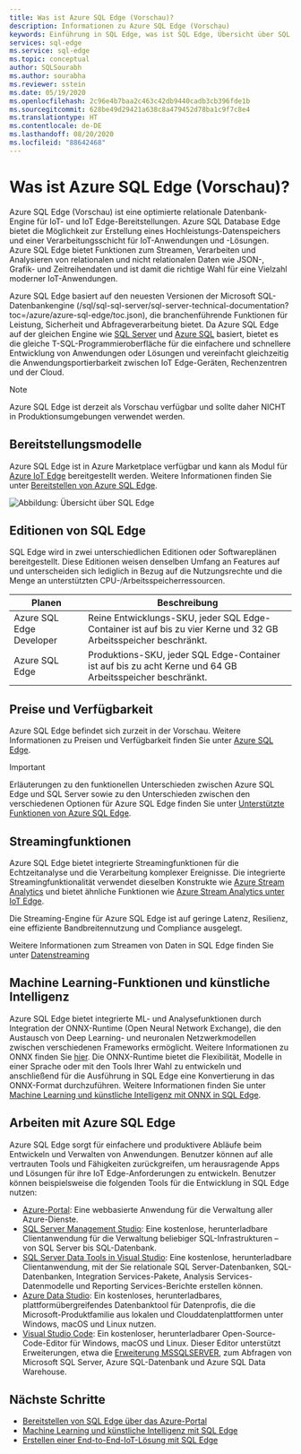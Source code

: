 ```yaml
---
title: Was ist Azure SQL Edge (Vorschau)?
description: Informationen zu Azure SQL Edge (Vorschau)
keywords: Einführung in SQL Edge, was ist SQL Edge, Übersicht über SQL Edge
services: sql-edge
ms.service: sql-edge
ms.topic: conceptual
author: SQLSourabh
ms.author: sourabha
ms.reviewer: sstein
ms.date: 05/19/2020
ms.openlocfilehash: 2c96e4b7baa2c463c42db9440cadb3cb396fde1b
ms.sourcegitcommit: 628be49d29421a638c8a479452d78ba1c9f7c8e4
ms.translationtype: HT
ms.contentlocale: de-DE
ms.lasthandoff: 08/20/2020
ms.locfileid: "88642468"
---
```

# <a name="what-is-azure-sql-edge-preview"></a>Was ist Azure SQL Edge (Vorschau)?

Azure SQL Edge (Vorschau) ist eine optimierte relationale Datenbank-Engine für IoT- und IoT Edge-Bereitstellungen. Azure SQL Database Edge bietet die Möglichkeit zur Erstellung eines Hochleistungs-Datenspeichers und einer Verarbeitungsschicht für IoT-Anwendungen und -Lösungen. Azure SQL Edge bietet Funktionen zum Streamen, Verarbeiten und Analysieren von relationalen und nicht relationalen Daten wie JSON-, Grafik- und Zeitreihendaten und ist damit die richtige Wahl für eine Vielzahl moderner IoT-Anwendungen.

Azure SQL Edge basiert auf den neuesten Versionen der Microsoft SQL-Datenbankengine (/sql/sql-sql-server/sql-server-technical-documentation?toc=/azure/azure-sql-edge/toc.json), die branchenführende Funktionen für Leistung, Sicherheit und Abfrageverarbeitung bietet. Da Azure SQL Edge auf der gleichen Engine wie [SQL Server](/sql/sql-server/sql-server-technical-documentation?toc=/azure/azure-sql-edge/toc.json) und [Azure SQL](https://docs.microsoft.com/azure/azure-sql/) basiert, bietet es die gleiche T-SQL-Programmieroberfläche für die einfachere und schnellere Entwicklung von Anwendungen oder Lösungen und vereinfacht gleichzeitig die Anwendungsportierbarkeit zwischen IoT Edge-Geräten, Rechenzentren und der Cloud.

> [!NOTE]
> Azure SQL Edge ist derzeit als Vorschau verfügbar und sollte daher NICHT in Produktionsumgebungen verwendet werden.

## <a name="deployment-models"></a>Bereitstellungsmodelle

Azure SQL Edge ist in Azure Marketplace verfügbar und kann als Modul für [Azure IoT Edge](../iot-edge/about-iot-edge.md) bereitgestellt werden. Weitere Informationen finden Sie unter [Bereitstellen von Azure SQL Edge](deploy-portal.md).<br>

![Abbildung: Übersicht über SQL Edge](media/overview/overview.png)

## <a name="editions-of-sql-edge"></a>Editionen von SQL Edge

SQL Edge wird in zwei unterschiedlichen Editionen oder Softwareplänen bereitgestellt. Diese Editionen weisen denselben Umfang an Features auf und unterscheiden sich lediglich in Bezug auf die Nutzungsrechte und die Menge an unterstützten CPU-/Arbeitsspeicherressourcen.

   |**Planen**  |**Beschreibung**  |
   |---------|---------|
   |Azure SQL Edge Developer  |  Reine Entwicklungs-SKU, jeder SQL Edge-Container ist auf bis zu vier Kerne und 32 GB Arbeitsspeicher beschränkt.  |
   |Azure SQL Edge    |  Produktions-SKU, jeder SQL Edge-Container ist auf bis zu acht Kerne und 64 GB Arbeitsspeicher beschränkt. |

## <a name="pricing-and-availability"></a>Preise und Verfügbarkeit

Azure SQL Edge befindet sich zurzeit in der Vorschau. Weitere Informationen zu Preisen und Verfügbarkeit finden Sie unter [Azure SQL Edge](https://azure.microsoft.com/services/sql-edge/).

> [!IMPORTANT]
> Erläuterungen zu den funktionellen Unterschieden zwischen Azure SQL Edge und SQL Server sowie zu den Unterschieden zwischen den verschiedenen Optionen für Azure SQL Edge finden Sie unter [Unterstützte Funktionen von Azure SQL Edge](features.md).

## <a name="streaming-capabilities"></a>Streamingfunktionen  

Azure SQL Edge bietet integrierte Streamingfunktionen für die Echtzeitanalyse und die Verarbeitung komplexer Ereignisse. Die integrierte Streamingfunktionalität verwendet dieselben Konstrukte wie [Azure Stream Analytics](../stream-analytics/stream-analytics-introduction.md) und bietet ähnliche Funktionen wie [Azure Stream Analytics unter IoT Edge](../stream-analytics/stream-analytics-edge.md).

Die Streaming-Engine für Azure SQL Edge ist auf geringe Latenz, Resilienz, eine effiziente Bandbreitennutzung und Compliance ausgelegt. 

Weitere Informationen zum Streamen von Daten in SQL Edge finden Sie unter [Datenstreaming](stream-data.md)

## <a name="machine-learning-and-artificial-intelligence-capabilities"></a>Machine Learning-Funktionen und künstliche Intelligenz

Azure SQL Edge bietet integrierte ML- und Analysefunktionen durch Integration der ONNX-Runtime (Open Neural Network Exchange), die den Austausch von Deep Learning- und neuronalen Netzwerkmodellen zwischen verschiedenen Frameworks ermöglicht. Weitere Informationen zu ONNX finden Sie [hier](https://onnx.ai/). Die ONNX-Runtime bietet die Flexibilität, Modelle in einer Sprache oder mit den Tools Ihrer Wahl zu entwickeln und anschließend für die Ausführung in SQL Edge eine Konvertierung in das ONNX-Format durchzuführen. Weitere Informationen finden Sie unter [Machine Learning und künstliche Intelligenz mit ONNX in SQL Edge](onnx-overview.md).

## <a name="working-with-azure-sql-edge"></a>Arbeiten mit Azure SQL Edge

Azure SQL Edge sorgt für einfachere und produktivere Abläufe beim Entwickeln und Verwalten von Anwendungen. Benutzer können auf alle vertrauten Tools und Fähigkeiten zurückgreifen, um herausragende Apps und Lösungen für ihre IoT Edge-Anforderungen zu entwickeln. Benutzer können beispielsweise die folgenden Tools für die Entwicklung in SQL Edge nutzen:

- [Azure-Portal](https://portal.azure.com/): Eine webbasierte Anwendung für die Verwaltung aller Azure-Dienste.
- [SQL Server Management Studio](/sql/ssms/download-sql-server-management-studio-ssms/): Eine kostenlose, herunterladbare Clientanwendung für die Verwaltung beliebiger SQL-Infrastrukturen – von SQL Server bis SQL-Datenbank.
- [SQL Server Data Tools in Visual Studio](/sql/ssdt/download-sql-server-data-tools-ssdt/): Eine kostenlose, herunterladbare Clientanwendung, mit der Sie relationale SQL Server-Datenbanken, SQL-Datenbanken, Integration Services-Pakete, Analysis Services-Datenmodelle und Reporting Services-Berichte erstellen können.
- [Azure Data Studio](/sql/azure-data-studio/what-is/): Ein kostenloses, herunterladbares, plattformübergreifendes Datenbanktool für Datenprofis, die die Microsoft-Produktfamilie aus lokalen und Clouddatenplattformen unter Windows, macOS und Linux nutzen.
- [Visual Studio Code](https://code.visualstudio.com/docs): Ein kostenloser, herunterladbarer Open-Source-Code-Editor für Windows, macOS und Linux. Dieser Editor unterstützt Erweiterungen, etwa die [Erweiterung MSSQLSERVER](https://aka.ms/mssql-marketplace), zum Abfragen von Microsoft SQL Server, Azure SQL-Datenbank und Azure SQL Data Warehouse.


## <a name="next-steps"></a>Nächste Schritte

- [Bereitstellen von SQL Edge über das Azure-Portal](deploy-portal.md)
- [Machine Learning und künstliche Intelligenz mit SQL Edge](onnx-overview.md)
- [Erstellen einer End-to-End-IoT-Lösung mit SQL Edge](tutorial-deploy-azure-resources.md)
